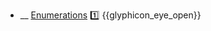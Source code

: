 * __ [Enumerations]({{baseUrl}}/uml/classDiagrams/enumerations) :one: <trigger for="pop:classDiagrams-enumerations-preview">{{glyphicon_eye_open}}</trigger>

<popover id="pop:classDiagrams-enumerations-preview" title="{{glyphicon_eye_open}} Enumerations" placement="right">
  <div slot="content">
    <include src=".\preview.md" />
  </div>
</popover>
